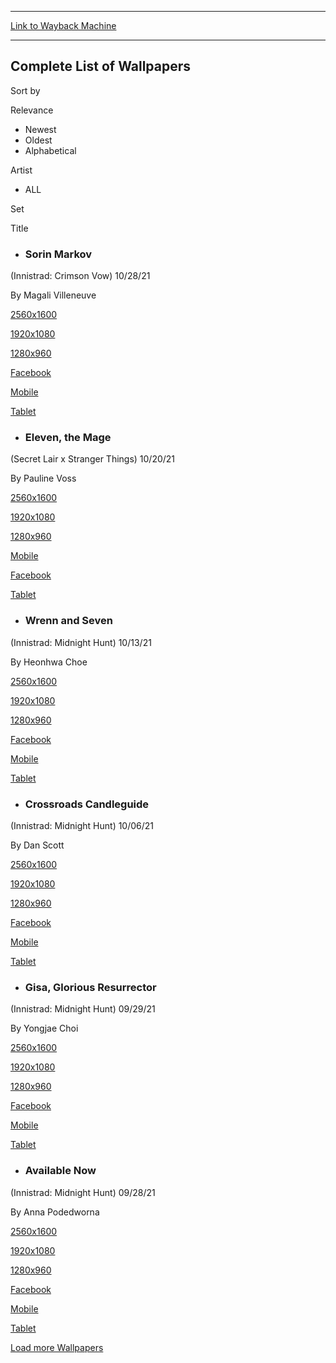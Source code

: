 
---
[Link to Wayback Machine](https://web.archive.org/web/20211028143759/https://magic.wizards.com/en/articles/media/wallpapers?v)

[_metadata_:generator]:- "Drupal 7 (http://drupal.org)"
[_metadata_:node]:- "46395"
[_metadata_:source]:- "div-block-system-main"
[_metadata_:title]:- "WALLPAPERS"
[_metadata_:wayback_capture_timestamp]:- "2021-10-28 14:37:59"
[_metadata_:wayback_raw_url]:- "https://web.archive.org/web/20211028143759id_/https://magic.wizards.com/en/articles/media/wallpapers?v"
[_metadata_:wayback_url]:- "https://magic.wizards.com/en/articles/media/wallpapers?v"
---







Complete List of Wallpapers
---------------------------






Sort by

Relevance
* Newest
* Oldest
* Alphabetical



Artist


* ALL



Set




Title











* ### Sorin Markov



(Innistrad: Crimson Vow)
 10/28/21 


By Magali Villeneuve



[2560x1600](https://media.magic.wizards.com/images/wallpaper/mtgvow_sorin_markov_2560x1600_wallpaper.jpg)


[1920x1080](https://media.magic.wizards.com/images/wallpaper/mtgvow_sorin_markov_1920x1080_wallpaper.jpg)


[1280x960](https://media.magic.wizards.com/images/wallpaper/mtgvow_sorin_markov_1280x960_wallpaper.jpg)


[Facebook](https://media.magic.wizards.com/images/wallpaper/mtgvow_sorin_markov_facebook_wallpaper.jpg)


[Mobile](https://media.magic.wizards.com/images/wallpaper/mtgvow_sorin_markov_iphone_wallpaper.jpg)


[Tablet](https://media.magic.wizards.com/images/wallpaper/mtgvow_sorin_markov_tablet_wallpaper.jpg)
* ### Eleven, the Mage



(Secret Lair x Stranger Things)
 10/20/21 


By Pauline Voss



[2560x1600](https://media.magic.wizards.com/images/wallpaper/sl3_strangerthings_2560x1600_wallpaper_v2.jpg)


[1920x1080](https://media.magic.wizards.com/images/wallpaper/sl3_strangerthings_1920x1080_wallpaper_v2.jpg)


[1280x960](https://media.magic.wizards.com/images/wallpaper/sl3_strangerthings_1280x960_wallpaper_v2.jpg)


[Mobile](https://media.magic.wizards.com/images/wallpaper/sl3_strangerthings_iphone_wallpaper_v2.jpg)


[Facebook](https://media.magic.wizards.com/images/wallpaper/sl3_strangerthings_facebook_wallpaper_v2.jpg)


[Tablet](https://media.magic.wizards.com/images/wallpaper/sl3_strangerthings_tablet_wallpaper_v2.jpg)
* ### Wrenn and Seven



(Innistrad: Midnight Hunt)
 10/13/21 


By Heonhwa Choe



[2560x1600](https://media.magic.wizards.com/images/wallpaper/mtgmid_wrenn_and_seven_2560x1600.jpg)


[1920x1080](https://media.magic.wizards.com/images/wallpaper/mtgmid_wrenn_and_seven_1920x1080.jpg)


[1280x960](https://media.magic.wizards.com/images/wallpaper/mtgmid_wrenn_and_seven_1280x960.jpg)


[Facebook](https://media.magic.wizards.com/images/wallpaper/mtgmid_wrenn_and_seven_facebook.jpg)


[Mobile](https://media.magic.wizards.com/images/wallpaper/mtgmid_wrenn_and_seven_iphone.jpg)


[Tablet](https://media.magic.wizards.com/images/wallpaper/mtgmid_wrenn_and_seven_tablet_0.jpg)
* ### Crossroads Candleguide



(Innistrad: Midnight Hunt)
 10/06/21 


By Dan Scott



[2560x1600](https://media.magic.wizards.com/images/wallpaper/mtgmid_crossroads_candleguide_2560x1600_wallpaper.jpg)


[1920x1080](https://media.magic.wizards.com/images/wallpaper/mtgmid_crossroads_candleguide_1920x1080_wallpaper.jpg)


[1280x960](https://media.magic.wizards.com/images/wallpaper/mtgmid_crossroads_candleguide_1280x960_wallpaper.jpg)


[Facebook](https://media.magic.wizards.com/images/wallpaper/mtgmid_crossroads_candleguide_facebook_wallpaper.jpg)


[Mobile](https://media.magic.wizards.com/images/wallpaper/mtgmid_crossroads_candleguide_iphone_wallpaper.jpg)


[Tablet](https://media.magic.wizards.com/images/wallpaper/mtgmid_crossroads_candleguide_tablet_wallpaper.jpg)
* ### Gisa, Glorious Resurrector



(Innistrad: Midnight Hunt)
 09/29/21 


By Yongjae Choi



[2560x1600](https://media.magic.wizards.com/images/wallpaper/mtgmid_gisa_2560x1600.jpg)


[1920x1080](https://media.magic.wizards.com/images/wallpaper/mtgmid_gisa_1920x1080.jpg)


[1280x960](https://media.magic.wizards.com/images/wallpaper/mtgmid_gisa_1280x960.jpg)


[Facebook](https://media.magic.wizards.com/images/wallpaper/mtgmid_gisa_facebook.jpg)


[Mobile](https://media.magic.wizards.com/images/wallpaper/mtgmid_gisa_iphone.jpg)


[Tablet](https://media.magic.wizards.com/images/wallpaper/mtgmid_gisa_tablet.jpg)
* ### Available Now



(Innistrad: Midnight Hunt)
 09/28/21 


By Anna Podedworna



[2560x1600](https://media.magic.wizards.com/images/wallpaper/availablenow_mid_2560x1600_wallpaper.jpg)


[1920x1080](https://media.magic.wizards.com/images/wallpaper/availablenow_mid_1920x1080_wallpaper.jpg)


[1280x960](https://media.magic.wizards.com/images/wallpaper/availablenow_mid_1280x960_wallpaper.jpg)


[Facebook](https://media.magic.wizards.com/images/wallpaper/availablenow_mid_facebook_wallpaper.jpg)


[Mobile](https://media.magic.wizards.com/images/wallpaper/availablenow_mid_iphone_wallpaper.jpg)


[Tablet](https://media.magic.wizards.com/images/wallpaper/availablenow_mid_tablet_wallpaper.jpg)


[Load more Wallpapers](javascript:void(0);)









